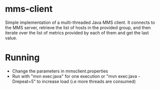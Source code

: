 mms-client
==========

Simple implementation of a multi-threaded Java MMS client. 
It connects to the MMS server, retrieve the list of hosts in the provided group, and then iterate over the list of metrics provided by each of them and get the last value. 


Running
=======

- Change the parameters in mmsclient.properties
- Run with "mvn exec:java" for one execution or  "mvn exec:java -Drepeat=5" to increase load (i.e more threads are consumed)  

